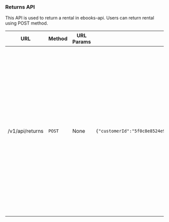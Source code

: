 

### Returns API
This API is used to return a rental in ebooks-api. Users can return rental using POST method.

| URL             | Method | URL Params | Data Params                                                                     | Success                                                                                                                                                                                                                                                                                                                                                                                                                                                 | Error                                                                                                                                                                                                                                                                                                                                                |
|-----------------|--------|------------|---------------------------------------------------------------------------------|---------------------------------------------------------------------------------------------------------------------------------------------------------------------------------------------------------------------------------------------------------------------------------------------------------------------------------------------------------------------------------------------------------------------------------------------------------|------------------------------------------------------------------------------------------------------------------------------------------------------------------------------------------------------------------------------------------------------------------------------------------------------------------------------------------------------|
| /v1/api/returns | `POST` | None       | `{"customerId":"5f0c8e8524e9c168908193d0","bookId":"5f0c8d0aa3143c77f8cb0897"}` | **Code**: 200<br>**Response**:<br>`Returns rental with a calculated cost.`<br><br>**Response Object**:<br>`{ "_id": "5f0de874cdb0b0579c143f4c", "customer": { "isGold": true, "_id": "5f0c8e8524e9c168908193d0", "name": "Rohan", "phone": 1234567891 }, "book": { "_id": "5f0c8d0aa3143c77f8cb0897", "title": "Naruto", "dailyRentalRate": 5.6 }, "dateOut": "2020-07-14T17:16:36.241Z", "dateReturned": "2020-07-14T19:28:54.746Z", "rentalFee": 0 }` | **Code**:400<br>**Response**:`Joi/Mongoose Validation Error.`<br><br>OR<br><br>**Code**:400<br>**Response**:`Invalid token`<br><br>OR<br><br>**Code**:400<br>**Response**:`Rental already returned.`<br><br>OR<br><br>**Code**:404<br>**Response**:`No rental found.`<br><br>OR<br><br>**Code**:<br>**Response**:`Access denied. No token provided.` |
